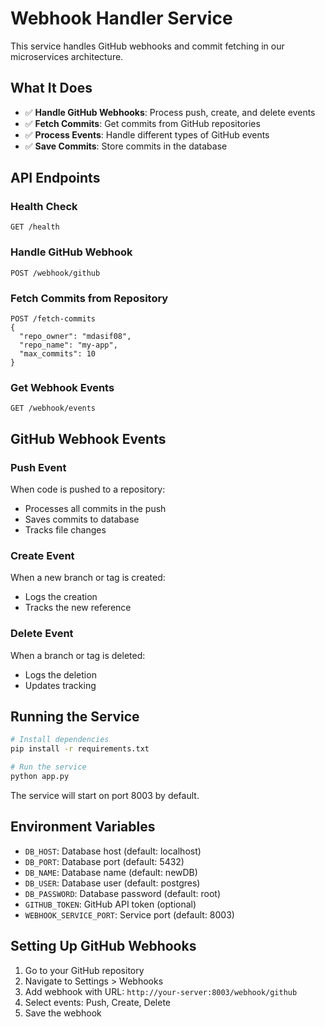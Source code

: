 # Webhook Handler Service

This service handles GitHub webhooks and commit fetching in our microservices architecture.

## What It Does

- ✅ **Handle GitHub Webhooks**: Process push, create, and delete events
- ✅ **Fetch Commits**: Get commits from GitHub repositories
- ✅ **Process Events**: Handle different types of GitHub events
- ✅ **Save Commits**: Store commits in the database

## API Endpoints

### Health Check
```
GET /health
```

### Handle GitHub Webhook
```
POST /webhook/github
```

### Fetch Commits from Repository
```
POST /fetch-commits
{
  "repo_owner": "mdasif08",
  "repo_name": "my-app",
  "max_commits": 10
}
```

### Get Webhook Events
```
GET /webhook/events
```

## GitHub Webhook Events

### Push Event
When code is pushed to a repository:
- Processes all commits in the push
- Saves commits to database
- Tracks file changes

### Create Event
When a new branch or tag is created:
- Logs the creation
- Tracks the new reference

### Delete Event
When a branch or tag is deleted:
- Logs the deletion
- Updates tracking

## Running the Service

```bash
# Install dependencies
pip install -r requirements.txt

# Run the service
python app.py
```

The service will start on port 8003 by default.

## Environment Variables

- `DB_HOST`: Database host (default: localhost)
- `DB_PORT`: Database port (default: 5432)
- `DB_NAME`: Database name (default: newDB)
- `DB_USER`: Database user (default: postgres)
- `DB_PASSWORD`: Database password (default: root)
- `GITHUB_TOKEN`: GitHub API token (optional)
- `WEBHOOK_SERVICE_PORT`: Service port (default: 8003)

## Setting Up GitHub Webhooks

1. Go to your GitHub repository
2. Navigate to Settings > Webhooks
3. Add webhook with URL: `http://your-server:8003/webhook/github`
4. Select events: Push, Create, Delete
5. Save the webhook
